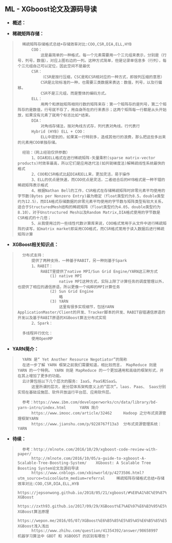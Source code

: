 ## ML - XGboost论文及源码导读
- **概述：**
>
>
>
>
>
>
>
>

- **稀疏矩阵存储：**
>       稀疏矩阵存储格式总结+存储效率对比:COO,CSR,DIA,ELL,HYB
>           COO：
>               这是最简单的一种格式，每一个元素需要用一个三元组来表示，分别是（行号，列号，数值），对应上图右边的一列。这种方式简单，但是记录单信息多（行列），每个三元组自己可以定位，因此空间不是最优
>           CSR：
>               （CSR是按行压缩，CSC是和CSR相对应的一种方式，即按列压缩的意思）
>               CSR是比较标准的一种，也需要三类数据来表达：数值，列号，以及行偏移。
>               CSR不是三元组，而是整体的编码方式。
>           ELL：
>               用两个和原始矩阵相同行数的矩阵来存：第一个矩阵存的是列号，第二个矩阵存的是数值，行号就不存了，用自身所在的行来表示；这两个矩阵每一行都是从头开始放，如果没有元素了就用个标志比如*结束。
>           DIA：
>               对角线存储法，按对角线方式存，列代表对角线，行代表行
>           Hybrid (HYB) ELL + COO：
>               ELL中提到的，如果某一行特别多，造成其他行的浪费，那么把这些多出来的元素用COO单独存储。
>
>       经验：（网上经验仅供参数）
>           1、DIA和ELL格式在进行稀疏矩阵-矢量乘积(sparse matrix-vector products)时效率最高，所以它们是应用迭代法(如共轭梯度法)解稀疏线性系统最快的格式
>           2、COO和CSR格式比起DIA和ELL来，更加灵活，易于操作
>           3、ELL的优点是快速，而COO优点是灵活，二者结合后的HYB格式是一种不错的稀疏矩阵表示格式
>           4、根据Nathan Bell的工作，CSR格式在存储稀疏矩阵时非零元素平均使用的字节数(Bytes per Nonzero Entry)最为稳定（float类型约为8.5，double类型约为12.5），而DIA格式存储数据的非零元素平均使用的字节数与矩阵类型有较大关系，适合于StructuredMesh结构的稀疏矩阵（float类型约为4.05，double类型约为8.10），对于Unstructured Mesh以及Random Matrix,DIA格式使用的字节数是CSR格式的十几倍；
>           5、从我使用过的一些线性代数计算库来说，COO格式常用于从文件中进行稀疏矩阵的读写，如matrix market即采用COO格式，而CSR格式常用于读入数据后进行稀疏矩阵计算
>
>
>

- **XGBoost相关知识点：**
>       分布式支持：
>           提供了两种支持，一种基于RABIT，另一种则基于Spark
>           1、RABIT：
>               RABIT里提供了native MPI/Sun Grid Engine/YARN这三种方式
>                   (1) native MPI
>                       native MPI这种方式，实际上除了计算任务的调度管理以外，也提供了相应的通信原语，所以更像一个纯粹的MPI计算任务
>                   (2) Sun Grid Engine
>                       略
>                   (3) YARN
>                       这里有很多实现细节，包括YARN ApplicationMaster/Client的开发、Tracker脚本的开发、RABIT容错通信原语的开发以及基于RABIT原语的XGBoost算法分布式实现
>           2、Spark：
>
>       多线程并行优化：
>           使用OpenMP
>

- **YARN简介：**
>       YARN 是“ Yet Another Resource Negotiator”的简称
>       在进一步了解 YARN 框架之前我们需要知道，相比较而言， MapReduce 则是 YARN 的一个特例。 YARN 则是 MapReduce 的一个更加通用和高级的框架形式，并在其上增加了更多的功能。
>       云计算包括以下几个层次的服务: IaaS、PaaS和SaaS。
>           这里所谓的层次，是分层体系架构意义上的“层次”。laas. Paas、 Saas分别实现在基础设施层、软件开放运行平台层、应用软件层。
>
>       参考：https://www.ibm.com/developerworks/cn/data/library/bd-yarn-intro/index.html      YARN 简介
>           https://www.imooc.com/article/32462     Hadoop 之分布式资源管理框架YARN
>           https://www.jianshu.com/p/9228767f13a3  分布式资源管理系统：YARN
>
>
>
>
>
>
>
>
>
>

- **待续：**
>       参考：http://mlnote.com/2016/10/29/xgboost-code-review-with-paper/
>           http://mlnote.com/2016/10/05/a-guide-to-xgboost-A-Scalable-Tree-Boosting-System/    XGboost: A Scalable Tree Boosting System论文及源码导读
>           https://www.cnblogs.com/xbinworld/p/4273506.html?utm_source=tuicool&utm_medium=referral     稀疏矩阵存储格式总结+存储效率对比:COO,CSR,DIA,ELL,HYB
>           https://jepsonwong.github.io/2018/05/21/xgboost/#%E8%A1%8C%E9%87%87%E6%A0%B7%E5%88%97%E9%87%87%E6%A0%B7     XGBoost
>           https://zxth93.github.io/2017/09/29/XGBoost%E7%AE%97%E6%B3%95%E5%8E%9F%E7%90%86/index.html      XGBoost算法原理
>           https://wepon.me/2016/05/07/XGBoost%E6%B5%85%E5%85%A5%E6%B5%85%E5%87%BA/    XGBoost浅入浅出
>           https://www.zhihu.com/question/41354392/answer/98658997     机器学习算法中 GBDT 和 XGBOOST 的区别有哪些？
>
>
>
>
>
>
>
>
>
>
>
